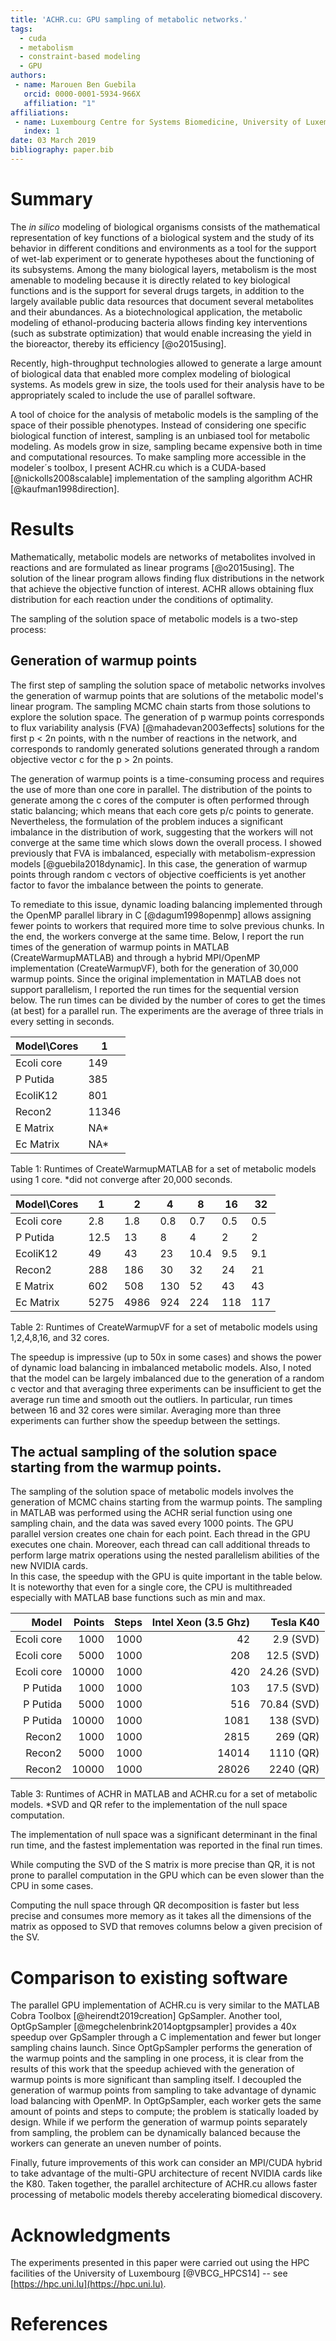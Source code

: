 ```yaml
---
title: 'ACHR.cu: GPU sampling of metabolic networks.'
tags:
  - cuda
  - metabolism
  - constraint-based modeling
  - GPU
authors:
 - name: Marouen Ben Guebila
   orcid: 0000-0001-5934-966X
   affiliation: "1"
affiliations:
 - name: Luxembourg Centre for Systems Biomedicine, University of Luxembourg.
   index: 1
date: 03 March 2019
bibliography: paper.bib
---
```


# Summary

The *in silico* modeling of biological organisms consists of the mathematical representation of key functions of a biological system and the study of its behavior in different 
conditions and environments as a tool for the support of wet-lab experiment or to generate hypotheses about the functioning of its subsystems. Among the many biological layers, 
metabolism is the most amenable to modeling because it is directly related to key biological functions and is the support for several drugs targets, in addition to the largely 
available public data resources that document several metabolites and their abundances. As a biotechnological application, the metabolic modeling of ethanol-producing bacteria allows 
finding key interventions (such as substrate optimization) that would enable increasing the yield in the bioreactor, thereby its efficiency [@o2015using].
 
Recently, high-throughput technologies allowed to generate a large amount of biological data that enabled more complex modeling of biological systems. As models grew in size, the 
tools used for their analysis have to be appropriately scaled to include the use of parallel software.

A tool of choice for the analysis of metabolic models is the sampling of the space of their possible phenotypes. Instead of considering one specific biological function of interest, 
sampling is an unbiased tool for metabolic modeling. As models grow in size, sampling became expensive both in time and computational resources. To make sampling more accessible in the 
modeler´s toolbox, I present ACHR.cu which is a CUDA-based [@nickolls2008scalable] implementation of the sampling algorithm ACHR [@kaufman1998direction].

# Results

Mathematically, metabolic models are networks of metabolites involved in reactions and are formulated as linear programs [@o2015using]. The solution of the linear program allows 
finding flux distributions in the network that achieve the objective function of interest. ACHR allows obtaining flux distribution for each reaction under the conditions of optimality.

The sampling of the solution space of metabolic models is a two-step process:

## Generation of warmup points

The first step of sampling the solution space of metabolic networks involves the generation of warmup points that are solutions of the metabolic model's linear program. The sampling 
MCMC chain starts from those solutions to explore the solution space. The generation of p warmup points corresponds to flux variability analysis (FVA) [@mahadevan2003effects] solutions 
for the first p < 2n points, with n the number of reactions in the network, and corresponds to randomly generated solutions generated through a random objective vector c for the p > 2n 
points.

The generation of warmup points is a time-consuming process and requires the use of more than one core in parallel. The distribution of the points to generate among the c cores of the 
computer is often performed through static balancing; which means that each core gets p/c points to generate. Nevertheless, the formulation of the problem induces a significant 
imbalance in the distribution of work, suggesting that the workers will not converge at the same time which slows down the overall process. I showed previously that FVA is imbalanced, 
especially with metabolism-expression models [@guebila2018dynamic]. In this case, the generation of warmup points through random c vectors of objective coefficients is yet another 
factor to favor the imbalance between the points to generate.

To remediate to this issue, dynamic loading balancing implemented through the OpenMP parallel library in C [@dagum1998openmp] allows assigning fewer points to workers that required 
more time to solve previous chunks. In the end, the workers converge at the same time.
Below, I report the run times of the generation of warmup points in MATLAB (CreateWarmupMATLAB) and through a hybrid MPI/OpenMP implementation (CreateWarmupVF), both for the generation 
of 30,000 warmup points. 
Since the original implementation in MATLAB does not support parallelism, I reported the run times for the sequential version below. The run times can be divided by the number of cores 
to get the times (at best) for a parallel run.
The experiments are the average of three trials in every setting in seconds.

| Model\Cores   | 1                  |
|---------------| -------------------|
| Ecoli core    | 149                |
| P Putida      | 385                |
| EcoliK12      | 801                | 
| Recon2        | 11346              | 
| E Matrix      | NA*                | 
| Ec Matrix     | NA*                | 

Table 1: Runtimes of CreateWarmupMATLAB for a set of metabolic models using 1 core. *did not converge after 20,000 seconds.


| Model\Cores   | 1               |2               |4  | 8     | 16| 32|
|---------------| ----------------|----------------|---|-------|---|---|
| Ecoli core    | 2.8             |1.8             |0.8|0.7    |0.5|0.5|
| P Putida      | 12.5            |13              |8  |4      |2  |2  |
| EcoliK12      | 49              |43              |23 |10.4   |9.5|9.1|
| Recon2        | 288             |186             |30 |32     |24 |21 |
| E Matrix      | 602             |508             |130|52     |43 |43 |
| Ec Matrix     | 5275            |4986            |924|224    |118|117|

Table 2: Runtimes of CreateWarmupVF for a set of metabolic models using 1,2,4,8,16, and 32 cores.


The speedup is impressive (up to 50x in some cases) and shows the power of dynamic load balancing in imbalanced metabolic models.
Also, I noted that the model can be largely imbalanced due to the generation of a random c vector and that averaging three experiments can be insufficient to get the average run time 
and smooth out the outliers. In particular, run times between 16 and 32 cores were similar. Averaging more than three experiments can further show the speedup between the settings.

## The actual sampling of the solution space starting from the warmup points.

The sampling of the solution space of metabolic models involves the generation of MCMC chains starting from the warmup points.
The sampling in MATLAB was performed using the ACHR serial function using one sampling chain, and the data was saved every 1000 points. The GPU parallel version creates one chain for 
each point. 
Each thread in the GPU executes one chain. Moreover, each thread can call additional threads to perform large matrix operations using the nested parallelism abilities of the new NVIDIA 
cards.   
In this case, the speedup with the GPU is quite important in the table below. It is noteworthy that even for a single core, the CPU is multithreaded especially with MATLAB base 
functions such as min and max.


| Model         | Points             | Steps           |Intel Xeon (3.5 Ghz)  |Tesla K40    |
| -------------:| ------------------:| ---------------:|---------------------:|------------:|
| Ecoli core    | 1000               | 1000            |42                    | 2.9   (SVD) |      |
| Ecoli core    | 5000               | 1000            |208                   | 12.5  (SVD) |
| Ecoli core    | 10000              | 1000            |420                   | 24.26 (SVD) |
| P Putida      | 1000               | 1000            |103                   | 17.5  (SVD) |
| P Putida      | 5000               | 1000            |516                   | 70.84 (SVD) |
| P Putida      | 10000              | 1000            |1081                  | 138   (SVD) |
| Recon2        | 1000               | 1000            |2815                  | 269   (QR)  |
| Recon2        | 5000               | 1000            |14014                 | 1110  (QR)  |
| Recon2        | 10000              | 1000            |28026                 | 2240  (QR)  |
 
Table 3: Runtimes of ACHR in MATLAB and ACHR.cu for a set of metabolic models. *SVD and QR refer to the implementation of the null space computation.

The implementation of null space was a significant determinant in the final run time, and the fastest implementation was reported in the final run times.

While computing the SVD of the S matrix is more precise than QR, it is not prone to parallel computation in the GPU which can be even slower than the CPU in some cases.

Computing the null space through QR decomposition is faster but less precise and consumes more memory as it takes all the dimensions of the matrix as opposed to SVD that removes 
columns below a given precision of the SV.

# Comparison to existing software

The parallel GPU implementation of ACHR.cu is very similar to the MATLAB Cobra Toolbox [@heirendt2019creation] GpSampler. 
Another tool, OptGpSampler [@megchelenbrink2014optgpsampler] provides a 40x speedup over GpSampler through a C implementation and fewer but longer sampling chains launch.
Since OptGpSampler performs the generation of the warmup points and the sampling in one process, it is clear from the results of this work that the speedup achieved with the generation 
of warmup points is more significant than sampling itself. I decoupled the generation of warmup points from sampling to take advantage of dynamic load balancing with OpenMP. In 
OptGpSampler, 
each worker gets the same amount of points and steps to compute; the problem is statically loaded by design.
While if we perform the generation of warmup points separately from sampling, the problem can be dynamically balanced because the workers can generate an uneven number of points. 

Finally, future improvements of this work can consider an MPI/CUDA hybrid to take advantage of the multi-GPU architecture of recent NVIDIA cards like the K80. Taken together, the 
parallel architecture of ACHR.cu allows faster processing of metabolic models thereby accelerating biomedical discovery.

# Acknowledgments

The experiments presented in this paper were carried out using the HPC facilities of the University of Luxembourg [@VBCG_HPCS14] -- see [https://hpc.uni.lu](https://hpc.uni.lu).

# References

